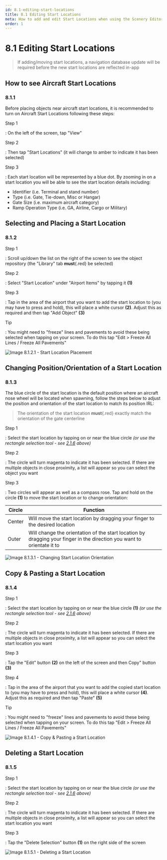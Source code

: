 ```yaml
---
id: 8.1-editing-start-locations
title: 8.1 Editing Start Locations
meta: How to add and edit Start Locations when using the Scenery Editor within Infinite Flight.
order: 1
---
```




# 8.1 Editing Start Locations



> If adding/moving start locations, a navigation database update will be required before the new start locations are reflected in-app



## How to see Aircraft Start Locations 

### 8.1.1

Before placing objects near aircraft start locations, it is recommended to turn on Aircraft Start Locations following these steps:



Step 1

: On the left of the screen, tap "View"



Step 2

: Then tap "Start Locations" (it will change to amber to indicate it has been selected)



Step 3

: Each start location will be represented by a blue dot. By zooming in on a start location you will be able to see the start location details including:

- Identifier (i.e. Terminal and stand number)
- Type (i.e. Gate, Tie-down, Misc or Hangar)
- Gate Size (i.e. maximum aircraft category)
- Ramp Operation Type (i.e. GA, Airline, Cargo or Military)



## Selecting and Placing a Start Location

### 8.1.2

Step 1

: Scroll up/down the list on the right of the screen to see the object repository (the "Library" tab **must**{.red} be selected)



Step 2

: Select "Start Location" under "Airport Items" by tapping it **(1)**



Step 3

: Tap in the area of the airport that you want to add the start location to (you may have to press and hold), this will place a white cursor **(2)**. Adjust this as required and then tap "Add Object" **(3)**



Tip

: You might need to "freeze" lines and pavements to avoid these being selected when tapping on your screen. To do this tap "Edit > Freeze All Lines / Freeze All Pavements"



![Image 8.1.2.1 - Start Location Placement](_images/manual/frames/8.1.2.1a.png)



## Changing Position/Orientation of a Start Location

### 8.1.3

The blue circle of the start location is the default position where an aircraft nose wheel will be located when spawning, follow the steps below to adjust the position and orientation of the start location to match its position IRL:



> The orientation of the start location **must**{.red} exactly match the orientation of the gate centerline



Step 1

: Select the start location by tapping on or near the blue circle *(or use the rectangle selection tool - see [2.1.6](/guide/scenery-editor-manual/2.-user-interface/2.1-editor-screen#2.1.6) above)*



Step 2

: The circle will turn magenta to indicate it has been selected. If there are multiple objects in close proximity, a list will appear so you can select the object you want



Step 3

: Two circles will appear as well as a compass rose. Tap and hold on the circle **(1)** to move the start location or to change orientation:



| Circle | Function                                                     |
| ------ | ------------------------------------------------------------ |
| Center | Will move the start location by dragging your finger to the desired location |
| Outer  | Will change the orientation of the start location by dragging your finger in the direction you want to orientate it to |



![Image 8.1.3.1 - Changing Start Location Orientation](_images/manual/frames/8.1.3.1a.png)



## Copy & Pasting a Start Location

### 8.1.4

Step 1

: Select the start location by tapping on or near the blue circle **(1)** *(or use the rectangle selection tool - see [2.1.6](/guide/scenery-editor-manual/2.-user-interface/2.1-editor-screen#2.1.6) above)*



Step 2

: The circle will turn magenta to indicate it has been selected. If there are multiple objects in close proximity, a list will appear so you can select the start location you want



Step 3

: Tap the "Edit" button **(2)** on the left of the screen and then Copy" button **(3)**



Step 4

: Tap in the area of the airport that you want to add the copied start location to (you may have to press and hold), this will place a white cursor **(4)**. Adjust this as required and then tap "Paste" **(5)**



Tip

: You might need to "freeze" lines and pavements to avoid these being selected when tapping on your screen. To do this tap "Edit > Freeze All Lines / Freeze All Pavements"



![Image 8.1.4.1 - Copy & Pasting a Start Location](_images/manual/frames/8.1.4.1a.png)



## Deleting a Start Location

### 8.1.5

Step 1

: Select the start location by tapping on or near the blue circle *(or use the rectangle selection tool - see [2.1.6](/guide/scenery-editor-manual/2.-user-interface/2.1-editor-screen#2.1.6) above)*



Step 2

: The circle will turn magenta to indicate it has been selected. If there are multiple objects in close proximity, a list will appear so you can select the start location you want



Step 3

: Tap the "Delete Selection" button **(1)** on the right side of the screen



![Image 8.1.5.1 - Deleting a Start Location](_images/manual/frames/8.1.5.1a.png)


